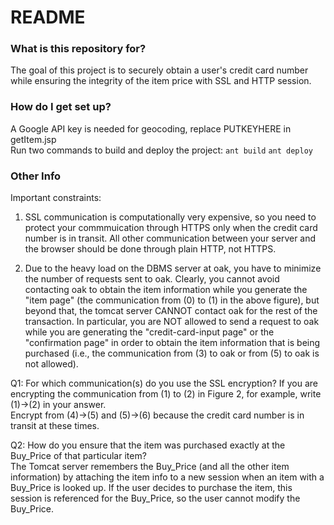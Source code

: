 # README #

### What is this repository for? ###

The goal of this project is to securely obtain a user's credit card number while ensuring the integrity of the item price with SSL and HTTP session.

### How do I get set up? ###

A Google API key is needed for geocoding, replace PUTKEYHERE in getItem.jsp  
Run two commands to build and deploy the project:
`ant build`
`ant deploy`

### Other Info ###

Important constraints:  
1. SSL communication is computationally very expensive, so you need to protect your commmuication through HTTPS only when the credit card number is in transit. All other communication between your server and the browser should be done through plain HTTP, not HTTPS.

2. Due to the heavy load on the DBMS server at oak, you have to minimize the number of requests sent to oak. Clearly, you cannot avoid contacting oak to obtain the item information while you generate the "item page" (the communication from (0) to (1) in the above figure), but beyond that, the tomcat server CANNOT contact oak for the rest of the transaction. In particular, you are NOT allowed to send a request to oak while you are generating the "credit-card-input page" or the "confirmation page" in order to obtain the item information that is being purchased (i.e., the communication from (3) to oak or from (5) to oak is not allowed).

Q1: For which communication(s) do you use the SSL encryption? If you are encrypting the communication from (1) to (2) in Figure 2, for example, write (1)→(2) in your answer.  
Encrypt from (4)->(5) and (5)->(6) because the credit card number is in transit at these times.

Q2: How do you ensure that the item was purchased exactly at the Buy_Price of that particular item?  
The Tomcat server remembers the Buy_Price (and all the other item information) by attaching the item info to a new session when an item with a Buy_Price is looked up. If the user decides to purchase the item, this session is referenced for the Buy_Price, so the user cannot modify the Buy_Price.